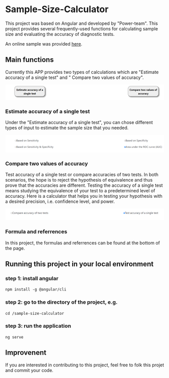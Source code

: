 # Sample-Size-Calculator 

This project was based on Angular and developed by "Power-team". This project provides several frequently-used functions for calculating sample size and evaluating the accuracy of diagnostic tests.

An online sample was provided [here](https://power-app2.web.app/).

## Main functions

Currently this APP provides two types of calculations which are "Estimate accuracy of a single test" and " Compare two values of accuracy".

![](src/assets/markdownfig/select_button1.png)

### Estimate accuracy of a single test

Under the "Estimate accuracy of a single test", you can chose different types of input to estimate the sample size that you needed.

![](src/assets/markdownfig/modeselsc.png)

### Compare two values of accuracy

Test accuracy of a single test or compare accuracies of two tests. In both scenarios, the hope is to reject the hypothesis of equivalence and thus prove that the accuracies are different. Testing the accuracy of a single test means studying the equivalence of your test to a predetermined level of accuracy. Here is a calculator that helps you in testing your hypothesis with a desired precision, i.e. confidence level, and power.

![](src/assets/markdownfig/acc-selection.png)

### Formula and referrences

In this project, the formulas and referrences can be found at the bottom of the page.


## Running this project in your local environment

### step 1: install angular 
    npm install -g @angular/cli
### step 2: go to the directory of the project, e.g.
    cd /sample-size-calculator

### step 3: run the application
    ng serve




## Improvenent

If you are interested in contributing to this project, feel free to folk this projet and commit your code. 
